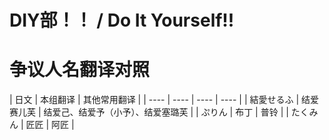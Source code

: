 # DIY部！！ / Do It Yourself!!
# 争议人名翻译对照
| 日文 | 本组翻译 | 其他常用翻译 |
| ---- | ---- | ---- | ---- |
| 結愛せるふ | 结爱赛儿芙 | 结爱己、结爱予（小予）、结爱塞璐芙 |
| ぷりん | 布丁 | 普铃 |
| たくみん | 匠匠 | 阿匠 |